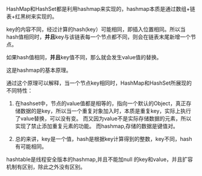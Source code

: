 HashMap和HashSet都是利用hashmap来实现的，hashmap本质是通过数组+链表+红黑树来实现的。

key的内容不同，经过计算的hash(key）可能相同，即插入位置相同。所以当hash值相同时，**并且**key与该链表每一个节点都不同，则会在链表末尾新增一个节点。

如果hash值相同，**并且**key值不同，那么就会发生value值的替换。

这是hashmap的基本原理。

通过这个原理可以解释，当一个节点key相同时，HashMap和HashSet所展现的不同特性：
1. 在hashset中，节点的value值都是相等的，指向一个默认的Object，真正存储数据的是key，所以当一个重复对象加入时，本质是重复key，实际上执行了value替换，可以没有变。
而又因为value不是实际存储数据的元素，所以实现了禁止添加重复元素的功能。 而hashmap,存储的数据是键值对。

2. 总的来讲，key是一个值，hash是根据key计算得到的整数，key不同，hash有可能相同。


hashtable是线程安全版本的hashmap,并且不能加null 的key和value，并且扩容机制有区别，除此之外没有区别。
